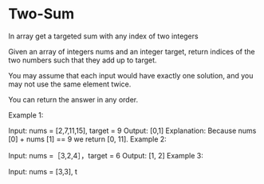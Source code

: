 # Two-Sum
In array get a targeted sum with any index of two integers 

Given an array of integers nums and an integer target, return indices of the two numbers such that they add up to target.

You may assume that each input would have exactly one solution, and you may not use the same element twice.

You can return the answer in any order.

Example 1:

Input: nums = [2,7,11,15], target = 9
Output: [0,1]
Explanation: Because nums [0] + nums [1] == 9
we return [0, 11].
Example 2:

Input: nums =［3,2,4］，target = 6
Output: [1, 2]
Example 3:

Input: nums = [3,3], t
